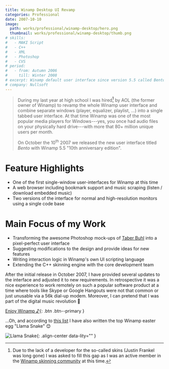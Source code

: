 ```yaml
---
title: Winamp Desktop UI Revamp
categories: Professional
date: 2007-10-10
image:
  path: works/professional/winamp-desktop/hero.png
  thumbnail: works/professional/winamp-desktop/thumb.png
# skills:
#   - MAKI Script
#   - C++
#   - XML
#   - Photoshop
#   - CVS
# period:
#   - from: Autumn 2006
#     till: Winter 2008
# excerpt: Winamp default user interface since version 5.5 called Bento.
# company: Nullsoft
---
```


> During my last year at high school I was hired[^1] by AOL (the former owner of Winamp) to revamp the whole Winamp user interface and combine separate windows (player, equalizer, playlist, ...) into a single tabbed user interface.
> At that time Winamp was one of the most popular media players for Windows---yes, you once had audio files on your physically hard drive---with more that 80+ million unique users per month.
>
> On October the 10<sup>th</sup> 2007 we released the new user interface titled *Bento* with Winamp 5.5 "10th anniversary edition". 

# Feature Highlights

* One of the first single-window user-interfaces for Winamp at this time
* A web browser including bookmark support and music scraping (listen / download embedded music)
* Two versions of the interface for normal and high-resolution monitors using a single code base

# Main Focus of my Work

* Transforming the awesome Photoshop mock-ups of [Taber Buhl](http://taberbuhl.com/) into a pixel-perfect user interface
* Suggesting modifications to the design and provide ideas for new features
* Writing interaction logic in Winamp's own UI scripting language
* Extending the C++ skinning engine with the core development team

After the initial release in October 2007, I have provided several updates to the interface and adjusted it to new requirements.
In retrospective it was a nice experience to work remotely on such a popular software product at a time where tools like Skype or Google Hangouts were not that common or just unusable via a 56k dial-up modem.
Moreover, I can pretend that I was part of the digital music revolution :muscle:

[Enjoy Winamp ♪](http://winamp.com){: .btn .btn--primary }

...Oh, and according to [this list](http://www.eeggs.com/tree/555.html) I have also written the top Winamp easter egg "Llama Snake" :blush:

![Llama Snake](llama-snake.png){: .align-center data-lity="" }

[^1]: Due to the lack of a developer for the so-called skins (Justin Frankel was long gone) I was asked to fill this gap as I was an active member in the [Winamp skinning community](http://skinconsortium.com) at this time.